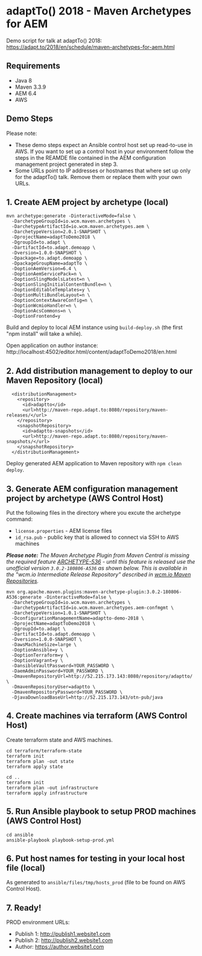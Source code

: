 adaptTo() 2018 - Maven Archetypes for AEM
=========================================

Demo script for talk at adaptTo() 2018:<br/>
https://adapt.to/2018/en/schedule/maven-archetypes-for-aem.html


Requirements
------------

* Java 8
* Maven 3.3.9
* AEM 6.4
* AWS


Demo Steps
----------

Please note:

* These demo steps expect an Ansible control host set up read-to-use in AWS. If you want to set up a control host in your environment follow the steps in the REAMDE file contained in the AEM configuration management project generated in step 3.
* Some URLs point to IP addresses or hostnames that where set up only for the adaptTo() talk. Remove them or replace them with your own URLs.


## 1. Create AEM project by archetype (local)

```
mvn archetype:generate -DinteractiveMode=false \
  -DarchetypeGroupId=io.wcm.maven.archetypes \
  -DarchetypeArtifactId=io.wcm.maven.archetypes.aem \
  -DarchetypeVersion=2.0.1-SNAPSHOT \
  -DprojectName=adaptToDemo2018 \
  -DgroupId=to.adapt \
  -DartifactId=to.adapt.demoapp \
  -Dversion=1.0.0-SNAPSHOT \
  -Dpackage=to.adapt.demoapp \
  -DpackageGroupName=adaptTo \
  -DoptionAemVersion=6.4 \
  -DoptionAemServicePack=n \
  -DoptionSlingModelsLatest=n \
  -DoptionSlingInitialContentBundle=n \
  -DoptionEditableTemplates=y \
  -DoptionMultiBundleLayout=n \
  -DoptionContextAwareConfig=n \
  -DoptionWcmioHandler=n \
  -DoptionAcsCommons=n \
  -DoptionFrontend=y
```

Build and deploy to local AEM instance using `build-deploy.sh` (the first "npm install" will take a while).

Open application on author instance: http://localhost:4502/editor.html/content/adaptToDemo2018/en.html


## 2. Add distribution management to deploy to our Maven Repository (local)

```
  <distributionManagement>
    <repository>
      <id>adaptto</id>
      <url>http://maven-repo.adapt.to:8080/repository/maven-releases/</url>
    </repository>
    <snapshotRepository>
      <id>adaptto-snapshots</id>
      <url>http://maven-repo.adapt.to:8080/repository/maven-snapshots/</url>
    </snapshotRepository>
  </distributionManagement>
 ```

Deploy generated AEM application to Maven repository with `npm clean deploy`.


## 3. Generate AEM configuration management project by archetype (AWS Control Host)

Put the following files in the directory where you excute the archetype command:

* `license.properties` - AEM license files
* `id_rsa.pub` - public key that is allowed to connect via SSH to AWS machines

_**Please note:** The Maven Archetype Plugin from Maven Central is missing the required feature [ARCHETYPE-536](https://issues.apache.org/jira/browse/ARCHETYPE-536) - until this feature is released use the unofficial version `3.0.2-180806-A536` as shown below. This is available in the "wcm.io Intermediate Release Repository" described in [wcm.io Maven Repositories](http://wcm.io/maven.html)._

```
mvn org.apache.maven.plugins:maven-archetype-plugin:3.0.2-180806-A536:generate -DinteractiveMode=false \
  -DarchetypeGroupId=io.wcm.maven.archetypes \
  -DarchetypeArtifactId=io.wcm.maven.archetypes.aem-confmgmt \
  -DarchetypeVersion=1.0.1-SNAPSHOT \
  -DconfigurationManagementName=adaptto-demo-2018 \
  -DprojectName=adaptToDemo2018 \
  -DgroupId=to.adapt \
  -DartifactId=to.adapt.demoapp \
  -Dversion=1.0.0-SNAPSHOT \
  -DawsMachineSize=large \
  -DoptionAnsible=y \
  -DoptionTerraform=y \
  -DoptionVagrant=y \
  -DansibleVaultPassword=YOUR_PASSWORD \
  -DaemAdminPassword=YOUR_PASSWORD \
  -DmavenRepositoryUrl=http://52.215.173.143:8080/repository/adaptto/ \
  -DmavenRepositoryUser=adaptto \
  -DmavenRepositoryPassword=YOUR_PASSWORD \
  -DjavaDownloadBaseUrl=http://52.215.173.143/otn-pub/java
```

## 4. Create machines via terraform (AWS Control Host)

Create terraform state and AWS machines.

```
cd terraform/terraform-state
terraform init
terraform plan -out state
terraform apply state

cd ..
terraform init
terraform plan -out infrastructure
terraform apply infrastructure
```

## 5. Run Ansible playbook to setup PROD machines (AWS Control Host)

```
cd ansible
ansible-playbook playbook-setup-prod.yml
```

## 6. Put host names for testing in your local host file (local)

As generated to `ansible/files/tmp/hosts_prod` (file to be found on AWS Control Host).


## 7. Ready!

PROD environment URLs:

* Publish 1: http://publish1.website1.com
* Publish 2: http://publish2.website1.com
* Author: https://author.website1.com

